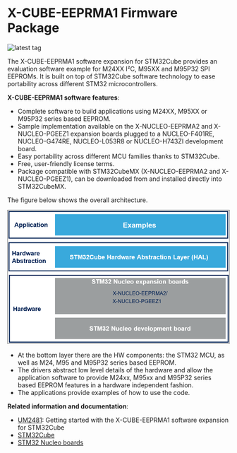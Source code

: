 # X-CUBE-EEPRMA1 Firmware Package

![latest tag](https://img.shields.io/github/v/tag/STMicroelectronics/x-cube-eeprma1.svg?color=brightgreen)

The X-CUBE-EEPRMA1 software expansion for STM32Cube provides an evaluation software example for M24XX I²C, M95XX and M95P32 SPI EEPROMs. It is built on top of STM32Cube software technology to ease portability across different STM32 microcontrollers.

**X-CUBE-EEPRMA1 software features**:

- Complete software to build applications using M24XX, M95XX or M95P32 series based EEPROM.
- Sample implementation available on the X-NUCLEO-EEPRMA2 and X-NUCLEO-PGEEZ1 expansion boards plugged to a NUCLEO-F401RE, NUCLEO-G474RE, NUCLEO-L053R8 or NUCLEO-H743ZI development board.
- Easy portability across different MCU families thanks to STM32Cube.
- Free, user-friendly license terms.
- Package compatible with STM32CubeMX (X-NUCLEO-EEPRMA2 and X-NUCLEO-PGEEZ1), can be downloaded from and installed directly into STM32CubeMX.

The figure below shows the overall architecture.

[![X-CUBE-EEPRMA1 Block Diagram](_htmresc/SW_Layers.png)]()

- At the bottom layer there are the HW components: the STM32 MCU, as well as M24, M95 and M95P32 series based EEPROM.  
- The drivers abstract low level details of the hardware and allow the application software to provide M24xx, M95xx and M95P32 series based EEPROM features in a hardware independent fashion.
- The applications provide examples of how to use the code.

**Related information and documentation**:

- [UM2481](https://www.st.com/resource/en/user_manual/dm00544171-getting-started-with-the-xcubeeeprma1-software-expansion-for-stm32cube-stmicroelectronics.pdf): Getting started with the X-CUBE-EEPRMA1 software expansion for STM32Cube
- [STM32Cube](http://www.st.com/stm32cube)
- [STM32 Nucleo boards](http://www.st.com/stm32nucleo)
